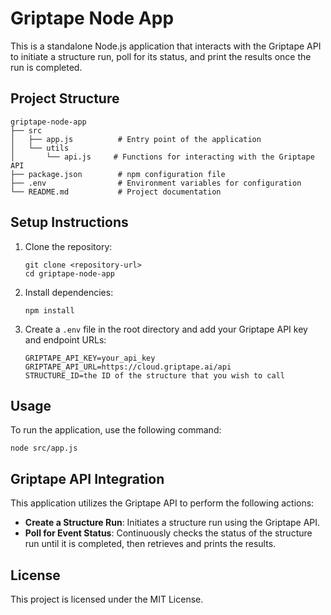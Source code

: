 # Griptape Node App

This is a standalone Node.js application that interacts with the Griptape API to initiate a structure run, poll for its status, and print the results once the run is completed.

## Project Structure

```
griptape-node-app
├── src
│   ├── app.js          # Entry point of the application
│   └── utils
│       └── api.js     # Functions for interacting with the Griptape API
├── package.json        # npm configuration file
├── .env                # Environment variables for configuration
└── README.md           # Project documentation
```

## Setup Instructions

1. Clone the repository:
   ```
   git clone <repository-url>
   cd griptape-node-app
   ```

2. Install dependencies:
   ```
   npm install
   ```

3. Create a `.env` file in the root directory and add your Griptape API key and endpoint URLs:
   ```
   GRIPTAPE_API_KEY=your_api_key
   GRIPTAPE_API_URL=https://cloud.griptape.ai/api
   STRUCTURE_ID=the ID of the structure that you wish to call
   ```

## Usage

To run the application, use the following command:
```
node src/app.js
```

## Griptape API Integration

This application utilizes the Griptape API to perform the following actions:

- **Create a Structure Run**: Initiates a structure run using the Griptape API.
- **Poll for Event Status**: Continuously checks the status of the structure run until it is completed, then retrieves and prints the results.

## License

This project is licensed under the MIT License.
